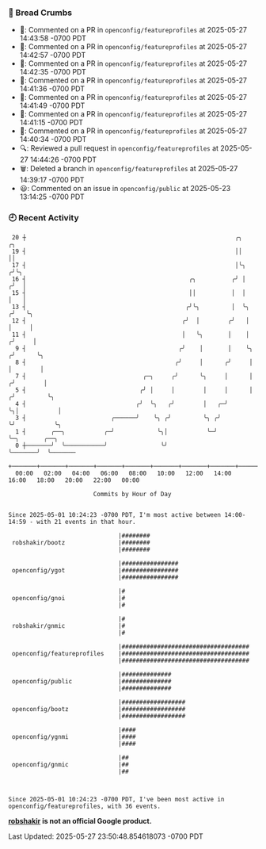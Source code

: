 ### 🍞 Bread Crumbs

 * 💬: Commented on a PR in  `openconfig/featureprofiles` at 2025-05-27 14:43:58 -0700 PDT
 * 💬: Commented on a PR in  `openconfig/featureprofiles` at 2025-05-27 14:42:57 -0700 PDT
 * 💬: Commented on a PR in  `openconfig/featureprofiles` at 2025-05-27 14:42:35 -0700 PDT
 * 💬: Commented on a PR in  `openconfig/featureprofiles` at 2025-05-27 14:41:36 -0700 PDT
 * 💬: Commented on a PR in  `openconfig/featureprofiles` at 2025-05-27 14:41:49 -0700 PDT
 * 💬: Commented on a PR in  `openconfig/featureprofiles` at 2025-05-27 14:41:15 -0700 PDT
 * 💬: Commented on a PR in  `openconfig/featureprofiles` at 2025-05-27 14:40:34 -0700 PDT
 * 🔍: Reviewed a pull request in  `openconfig/featureprofiles` at 2025-05-27 14:44:26 -0700 PDT
 * 🗑: Deleted a branch in `openconfig/featureprofiles` at 2025-05-27 14:39:17 -0700 PDT
 * 😃: Commented on an issue in `openconfig/public` at 2025-05-23 13:14:25 -0700 PDT

### 🕘 Recent Activity
```
 20 ┼                                                           ╭╮           ╭╮
 19 ┤                                                           ││           ││
 17 ┤                                                           │╰╮         ╭╯╰╮
 16 ┤                                              ╭╮          ╭╯ │        ╭╯  │
 15 ┤                                              ││          │  │        │   │
 13 ┤                                             ╭╯╰╮         │  ╰╮      ╭╯   ╰╮
 12 ┤                                            ╭╯  │        ╭╯   │      │     │
 11 ┤                                            │   ╰╮       │    │     ╭╯     │
  9 ┤                                           ╭╯    │       │    ╰╮   ╭╯      ╰╮
  8 ┤                                          ╭╯     │      ╭╯     │   │        │
  7 ┤                                 ╭─╮     ╭╯      ╰╮     │      │  ╭╯        │
  5 ┤                                ╭╯ │     │        │     │      │ ╭╯         ╰╮
  4 ┤                               ╭╯  ╰╮   ╭╯        │   ╭─╯      ╰╮│           │
  3 ┤                        ╭──────╯    ╰╮ ╭╯         ╰╮ ╭╯         ╰╯           ╰╮
  1 ┤       ╭──╮           ╭─╯            ╰╮│           ╰─╯                        ╰─╮       ╭──╮
  0 ┼───────╯  ╰───────────╯               ╰╯                                        ╰───────╯  ╰───────
    +───────+───────+───────+───────+───────+───────+───────+───────+───────+───────+───────+───────+────
  00:00   02:00   04:00   06:00   08:00   10:00   12:00   14:00   16:00   18:00   20:00   22:00   00:00   

						Commits by Hour of Day


Since 2025-05-01 10:24:23 -0700 PDT, I'm most active between 14:00-14:59 - with 21 events in that hour.

```



```
                               |########
 robshakir/bootz               |########
                               |########

                               |################
 openconfig/ygot               |################
                               |################

                               |#
 openconfig/gnoi               |#
                               |#

                               |#
 robshakir/gnmic               |#
                               |#

                               |####################################
 openconfig/featureprofiles    |####################################
                               |####################################

                               |##############
 openconfig/public             |##############
                               |##############

                               |##################
 openconfig/bootz              |##################
                               |##################

                               |####
 openconfig/ygnmi              |####
                               |####

                               |##
 openconfig/gnmic              |##
                               |##



Since 2025-05-01 10:24:23 -0700 PDT, I've been most active in openconfig/featureprofiles, with 36 events.

```
**[robshakir](mailto:robjs@google.com) is not an official Google product.**  


Last Updated: 2025-05-27 23:50:48.854618073 -0700 PDT
